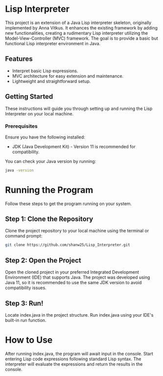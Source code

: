 # Lisp Interpreter

This project is an extension of a Java Lisp interpreter skeleton, originally implemented by Anna Vitkus. It enhances the existing framework by adding new functionalities, creating a rudimentary Lisp interpreter utilizing the Model-View-Controller (MVC) framework. The goal is to provide a basic but functional Lisp interpreter environment in Java.

## Features

- Interpret basic Lisp expressions.
- MVC architecture for easy extension and maintenance.
- Lightweight and straightforward setup.

## Getting Started

These instructions will guide you through setting up and running the Lisp Interpreter on your local machine.

### Prerequisites

Ensure you have the following installed:
- JDK (Java Development Kit) - Version 11 is recommended for compatibility.

You can check your Java version by running:
```bash
java -version
```

# Running the Program

Follow these steps to get the program running on your system.

## Step 1: Clone the Repository

Clone the project repository to your local machine using the terminal or command prompt:

```bash
git clone https://github.com/shanw25/Lisp_Interpreter.git
```

## Step 2: Open the Project

Open the cloned project in your preferred Integrated Development Environment (IDE) that supports Java. The project was developed using Java 11, so it is recommended to use the same JDK version to avoid compatibility issues.

## Step 3: Run!

Locate index.java in the project structure.
Run index.java using your IDE's built-in run function.

# How to Use

After running index.java, the program will await input in the console. Start entering Lisp code expressions following standard Lisp syntax. The interpreter will evaluate the expressions and return the results in the console.

